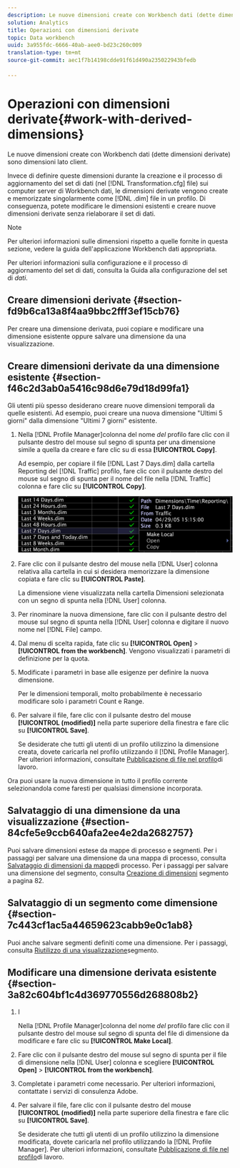 ```yaml
---
description: Le nuove dimensioni create con Workbench dati (dette dimensioni derivate) sono dimensioni lato client.
solution: Analytics
title: Operazioni con dimensioni derivate
topic: Data workbench
uuid: 3a955fdc-6666-40ab-aee0-bd23c260c009
translation-type: tm+mt
source-git-commit: aec1f7b14198cdde91f61d490a235022943bfedb

---
```



# Operazioni con dimensioni derivate{#work-with-derived-dimensions}

Le nuove dimensioni create con Workbench dati (dette dimensioni derivate) sono dimensioni lato client.

Invece di definire queste dimensioni durante la creazione e il processo di aggiornamento del set di dati (nel [!DNL Transformation.cfg] file) sui computer server di Workbench dati, le dimensioni derivate vengono create e memorizzate singolarmente come [!DNL .dim] file in un profilo. Di conseguenza, potete modificare le dimensioni esistenti e creare nuove dimensioni derivate senza rielaborare il set di dati.

>[!NOTE]
>
>Per ulteriori informazioni sulle dimensioni rispetto a quelle fornite in questa sezione, vedere la guida dell&#39;applicazione Workbench dati appropriata.

Per ulteriori informazioni sulla configurazione e il processo di aggiornamento del set di dati, consulta la Guida alla configurazione del set di *dati*.

## Creare dimensioni derivate {#section-fd9b6ca13a8f4aa9bbc2fff3ef15cb76}

Per creare una dimensione derivata, puoi copiare e modificare una dimensione esistente oppure salvare una dimensione da una visualizzazione.

## Creare dimensioni derivate da una dimensione esistente {#section-f46c2d3ab0a5416c98d6e79d18d99fa1}

Gli utenti più spesso desiderano creare nuove dimensioni temporali da quelle esistenti. Ad esempio, puoi creare una nuova dimensione &quot;Ultimi 5 giorni&quot; dalla dimensione &quot;Ultimi 7 giorni&quot; esistente.

1. Nella [!DNL Profile Manager]colonna del nome *del* profilo fare clic con il pulsante destro del mouse sul segno di spunta per una dimensione simile a quella da creare e fare clic su di essa **[!UICONTROL Copy]**.

   Ad esempio, per copiare il file [!DNL Last 7 Days.dim] dalla cartella Reporting del [!DNL Traffic] profilo, fare clic con il pulsante destro del mouse sul segno di spunta per il nome del file nella [!DNL Traffic] colonna e fare clic su **[!UICONTROL Copy]**.

   ![](assets/vis_ProfMgr_CopyDimension.png)

1. Fare clic con il pulsante destro del mouse nella [!DNL User] colonna relativa alla cartella in cui si desidera memorizzare la dimensione copiata e fare clic su **[!UICONTROL Paste]**.

   La dimensione viene visualizzata nella cartella Dimensioni selezionata con un segno di spunta nella [!DNL User] colonna.

1. Per rinominare la nuova dimensione, fare clic con il pulsante destro del mouse sul segno di spunta nella [!DNL User] colonna e digitare il nuovo nome nel [!DNL File] campo.
1. Dal menu di scelta rapida, fate clic su **[!UICONTROL Open]** > **[!UICONTROL from the workbench]**. Vengono visualizzati i parametri di definizione per la quota.
1. Modificate i parametri in base alle esigenze per definire la nuova dimensione.

   Per le dimensioni temporali, molto probabilmente è necessario modificare solo i parametri Count e Range.

1. Per salvare il file, fare clic con il pulsante destro del mouse **[!UICONTROL (modified)]** nella parte superiore della finestra e fare clic su **[!UICONTROL Save]**.

   Se desiderate che tutti gli utenti di un profilo utilizzino la dimensione creata, dovete caricarla nel profilo utilizzando il [!DNL Profile Manager]. Per ulteriori informazioni, consultate [Pubblicazione di file nel profilo](../../../../home/c-get-started/c-admin-intrf/c-prof-mgr/t-pub-files-wkg-prof.md#task-a0106e010c834d16bd60eef4721b6af9)di lavoro.

Ora puoi usare la nuova dimensione in tutto il profilo corrente selezionandola come faresti per qualsiasi dimensione incorporata.

## Salvataggio di una dimensione da una visualizzazione {#section-84cfe5e9ccb640afa2ee4e2da2682757}

Puoi salvare dimensioni estese da mappe di processo e segmenti. Per i passaggi per salvare una dimensione da una mappa di processo, consulta [Salvataggio di dimensioni da mappe](../../../../home/c-get-started/c-analysis-vis/c-proc-maps/t-dim-proc-maps.md#task-44d9e555d4a944e6aa81993eef703051)di processo. Per i passaggi per salvare una dimensione del segmento, consulta [Creazione di dimensioni](../../../../home/c-get-started/c-analysis-vis/c-seg/c-create-seg-dim.md#concept-70b363edcad14185ba8051646ad3d44e) segmento a pagina 82.

## Salvataggio di un segmento come dimensione {#section-7c443cf1ac5a44659623cabb9e0c1ab8}

Puoi anche salvare segmenti definiti come una dimensione. Per i passaggi, consulta [Riutilizzo di una visualizzazione](../../../../home/c-get-started/c-analysis-vis/c-seg/c-reuse-seg-vis.md#concept-a8a607bd415d404a83c32a26b804cbdc)segmento.

## Modificare una dimensione derivata esistente {#section-3a82c604bf1c4d369770556d268808b2}

1. I

   Nella [!DNL Profile Manager]colonna del nome *del* profilo fare clic con il pulsante destro del mouse sul segno di spunta del file di dimensione da modificare e fare clic su **[!UICONTROL Make Local]**.
1. Fare clic con il pulsante destro del mouse sul segno di spunta per il file di dimensione nella [!DNL User] colonna e scegliere **[!UICONTROL Open]** > **[!UICONTROL from the workbench]**.
1. Completate i parametri come necessario. Per ulteriori informazioni, contattate i servizi di consulenza Adobe.
1. Per salvare il file, fare clic con il pulsante destro del mouse **[!UICONTROL (modified)]** nella parte superiore della finestra e fare clic su **[!UICONTROL Save]**.

   Se desiderate che tutti gli utenti di un profilo utilizzino la dimensione modificata, dovete caricarla nel profilo utilizzando la [!DNL Profile Manager]. Per ulteriori informazioni, consultate [Pubblicazione di file nel profilo](../../../../home/c-get-started/c-admin-intrf/c-prof-mgr/t-pub-files-wkg-prof.md#task-a0106e010c834d16bd60eef4721b6af9)di lavoro.

